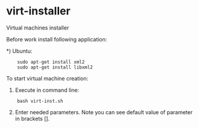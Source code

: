 virt-installer
==============

Virtual machines installer

Before work install following application:

*) Ubuntu:
```
    sudo apt-get install xml2
    sudo apt-get install libxml2
```

To start virtual machine creation:

1. Execute in command line:
```
    bash virt-inst.sh
```
2. Enter needed parameters. Note you can see default value of parameter in brackets [].
